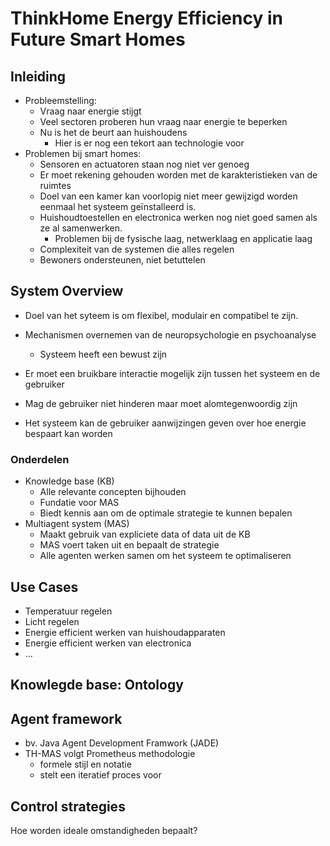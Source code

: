 # ThinkHome Energy Efficiency in Future Smart Homes
## Inleiding
- Probleemstelling:
  - Vraag naar energie stijgt
  - Veel sectoren proberen hun vraag naar energie te beperken
  - Nu is het de beurt aan huishoudens
    - Hier is er nog een tekort aan technologie voor
- Problemen bij smart homes:
  - Sensoren en actuatoren staan nog niet ver genoeg
  - Er moet rekening gehouden worden met de karakteristieken van de ruimtes
  - Doel van een kamer kan voorlopig niet meer gewijzigd worden eenmaal het systeem geïnstalleerd is.
  - Huishoudtoestellen en electronica werken nog niet goed samen als ze al samenwerken.
    - Problemen bij de fysische laag, netwerklaag en applicatie laag
  - Complexiteit van de systemen die alles regelen
  - Bewoners ondersteunen, niet betuttelen

## System Overview
- Doel van het syteem is om flexibel, modulair en compatibel te zijn.
- Mechanismen overnemen van de neuropsychologie en psychoanalyse
  - Systeem heeft een bewust zijn

- Er moet een bruikbare interactie mogelijk zijn tussen het systeem en de gebruiker
- Mag de gebruiker niet hinderen maar moet alomtegenwoordig zijn

- Het systeem kan de gebruiker aanwijzingen geven over hoe energie bespaart kan worden

### Onderdelen
- Knowledge base (KB)
  - Alle relevante concepten bijhouden
  - Fundatie voor MAS
  - Biedt kennis aan om de optimale strategie te kunnen bepalen
- Multiagent system (MAS)
  - Maakt gebruik van expliciete data of data uit de KB
  - MAS voert taken uit en bepaalt de strategie
  - Alle agenten werken samen om het systeem te optimaliseren

## Use Cases
- Temperatuur regelen
- Licht regelen
- Energie efficient werken van huishoudapparaten
- Energie efficient werken van electronica
- ...

## Knowlegde base: Ontology
## Agent framework
- bv. Java Agent Development Framwork (JADE)
- TH-MAS volgt Prometheus methodologie
  - formele stijl en notatie
  - stelt een iteratief proces voor

## Control strategies
Hoe worden ideale omstandigheden bepaalt?
